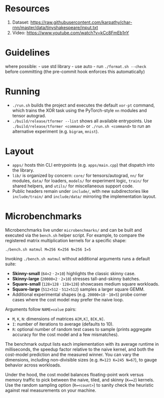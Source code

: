 # Resources
1. Dataset: https://raw.githubusercontent.com/karpathy/char-rnn/master/data/tinyshakespeare/input.txt
2. Video: https://www.youtube.com/watch?v=kCc8FmEb1nY


# Guidelines
where possible:
    - use std library
    - use auto
    - run `./format.sh --check` before committing (the pre-commit hook enforces this automatically)

# Running

- `./run.sh` builds the project and executes the default `xor-pt` command, which trains the XOR task using the PyTorch-style `nn` modules and tensor autograd.
- `./build/release/tformer --list` shows all available entrypoints. Use `./build/release/tformer <command>` or `./run.sh <command>` to run an alternative experiment (e.g. `bigram`, `mnist`).

# Layout

- `apps/` hosts thin CLI entrypoints (e.g. `apps/main.cpp`) that dispatch into the library.
- `lib/` is organized by concern: `core/` for tensors/autograd, `nn/` for modules, `data/` for loaders, `models/` for experiment logic, `train/` for shared helpers, and `utils/` for miscellaneous support code.
- Public headers remain under `include/`, with new subdirectories like `include/train/` and `include/data/` mirroring the implementation layout.

# Microbenchmarks

Microbenchmarks live under `microbenchmarks/` and can be built and executed via
the `bench.sh` helper script. For example, to compare the registered matrix
multiplication kernels for a specific shape:

```
./bench.sh matmul M=256 K=256 N=256 I=5
```

Invoking `./bench.sh matmul` without additional arguments runs a default suite:
- **Skinny-small** (`64×2` · `2×10`) highlights the classic skinny case.
- **Skinny-large** (`20000×2` · `2×10`) stresses tall-and-skinny batches.
- **Square-small** (`128×128` · `128×128`) showcases medium square workloads.
- **Square-large** (`512×512` · `512×512`) samples a larger square GEMM.
- Additional experimental shapes (e.g. `20000×10` · `10×5`) probe corner cases
  where the cost model may prefer the naive loop.

Arguments follow `NAME=value` pairs:

- `M`, `K`, `N`: dimensions of matrices `A[M,K]`, `B[K,N]`.
- `I`: number of iterations to average (defaults to 10).
- `R`: optional number of random test cases to sample (prints aggregate
  accuracy for the cost model and a few mismatches).

The benchmark output lists each implementation with its average runtime in
milliseconds, the speedup factor relative to the naive kernel, and both the
cost-model prediction and the measured winner. You can vary the dimensions,
including non-divisible sizes (e.g. `M=123 K=245 N=67`), to gauge behavior
across workloads.

Under the hood, the cost model balances floating-point work versus memory
traffic to pick between the naive, tiled, and skinny (`K==2`) kernels. Use the
random sampling option (`R=<count>`) to sanity check the heuristic against real
measurements on your machine.
